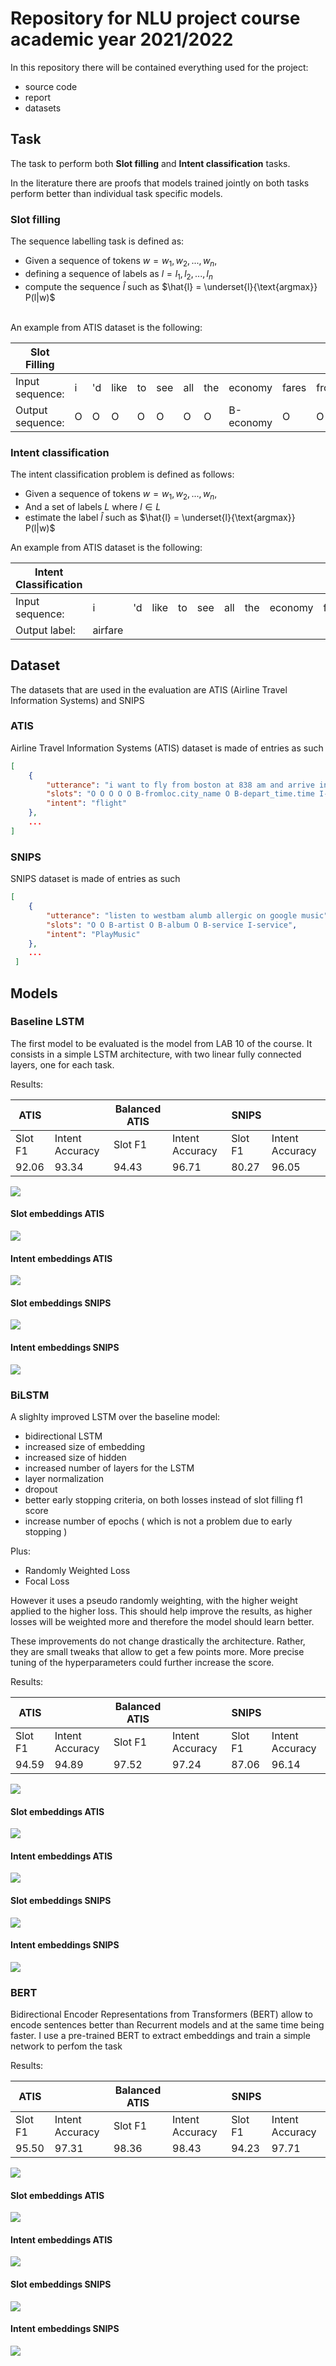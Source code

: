 # Repository for NLU project course academic year 2021/2022

In this repository there will be contained everything used for the project:

- source code
- report
- datasets

## Task 

The task to perform both **Slot filling** and **Intent classification** tasks.

In the literature there are proofs that models trained jointly on both tasks perform better than individual task specific models. 

### Slot filling
The sequence labelling task is defined as:
- Given a sequence of tokens $w = {w_1, w_2, ..., w_n}$,
- defining a sequence of labels as $l = {l_1, l_2, ..., l_n}$
- compute the sequence $\hat{l}$ such as $\hat{l} = \underset{l}{\text{argmax}} P(l|w)$ 

\
An example from ATIS dataset is the following: 

| Slot Filling | | | | | | | | | | | | | |
|----- |----- |----- |----- |----- |----- |----- |----- |----- |----- |----- |----- |----- |----- |
| Input sequence: |i |'d |like |to |see |all |the |economy |fares |from |baltimore |to | philadelphia|
| Output sequence: | O |O |O |O |O |O |O |B-economy |O |O |B-fromloc.city_name |O |B-toloc.city_name|



### Intent classification
The intent classification problem is defined as follows:
- Given a sequence of tokens $w = {w_1, w_2, ..., w_n}$,
- And a set of labels $L$ where $l \in L$
- estimate the label $\hat{l}$ such as $\hat{l} = \underset{l}{\text{argmax}} P(l|w)$ 

An example from ATIS dataset is the following:

| Intent Classification | | | | | | | | | | | | | |
|----- |----- |----- |----- |----- |----- |----- |----- |----- |----- |----- |----- |----- |----- |
| Input sequence: |i |'d |like |to |see |all |the |economy |fares |from |baltimore |to | philadelphia|
| Output label: | airfare |


## Dataset
The datasets that are used in the evaluation are ATIS (Airline Travel Information Systems) and SNIPS

### ATIS

Airline Travel Information Systems (ATIS) dataset is made of entries as such

```json
[
    {
        "utterance": "i want to fly from boston at 838 am and arrive in denver at 1110 in the morning",
        "slots": "O O O O O B-fromloc.city_name O B-depart_time.time I-depart_time.time O O O B-toloc.city_name O B-arrive_time.time O O B-arrive_time.period_of_day",
        "intent": "flight"
    },
    ...
]
```

### SNIPS

SNIPS dataset is made of entries as such

```json
[
    {
        "utterance": "listen to westbam alumb allergic on google music",
        "slots": "O O B-artist O B-album O B-service I-service",
        "intent": "PlayMusic"
    },
    ...
 ]
```

## Models

### Baseline LSTM
The first model to be evaluated is the model from LAB 10 of the course. It consists in a simple LSTM architecture, with two linear fully connected layers, one for each task.

Results:

 | ATIS |      |Balanced ATIS|      | SNIPS |     |
 |-----|----- |------------ |----- |------ |-----|
 |Slot F1|Intent Accuracy| Slot F1|Intent Accuracy| Slot F1|Intent Accuracy|
 | 92.06 |93.34| 94.43|96.71| 80.27|96.05|


![](assets/images/baseline.svg)
<!-- <img src="drawing.jpg" alt="drawing" width="200"/> -->
<!-- ![<width="25"/>](assets/images/embeddings/CM_baseline_intent_ATIS.png) -->
<!-- ![](assets/images/embeddings/CM_baseline_slot_ATIS.png) -->
<!-- ![](assets/images/embeddings/CM_baseline_intent_SNIPS.png) -->
<!-- ![](assets/images/embeddings/CM_baseline_slot_SNIPS.png) -->
#### Slot embeddings ATIS
![](assets/images/embeddings/baseline_slots_embeddings_ATIS.png)
#### Intent embeddings ATIS
![](assets/images/embeddings/baseline_intent_embeddings_ATIS.png)
#### Slot embeddings SNIPS
![](assets/images/embeddings/baseline_slot_embeddings_SNIPS.png)
#### Intent embeddings SNIPS
![](assets/images/embeddings/baseline_intent_embeddings_SNIPS.png)
### BiLSTM
A slighlty improved LSTM over the baseline model:

- bidirectional LSTM
- increased size of embedding
- increased size of hidden
- increased number of layers for the LSTM
- layer normalization
- dropout
- better early stopping criteria, on both losses instead of slot filling f1 score
- increase number of epochs ( which is not a problem due to early stopping )

Plus:

- Randomly Weighted Loss
- Focal Loss

However it uses a pseudo randomly weighting, with the higher weight applied to the higher loss. This should help improve the results, as higher losses will be weighted more and therefore the model should learn better.

These improvements do not change drastically the architecture. Rather, they are small tweaks that allow to get a few points more. More precise tuning of the hyperparameters could further increase the score.

Results:

 | ATIS |      |Balanced ATIS|      | SNIPS |     |
 |-----|----- |------------ |----- |------ |-----|
 |Slot F1|Intent Accuracy| Slot F1|Intent Accuracy| Slot F1|Intent Accuracy|
 | 94.59 |94.89| 97.52|97.24| 87.06|96.14|

![](assets/images/BiLSTM.svg)


<!-- ![](assets/images/embeddings/CM_BiLSTM_intent_ATIS.png) -->
<!-- ![](assets/images/embeddings/CM_BiLSTM_slot_ATIS.png) -->
<!-- ![](assets/images/embeddings/CM_BiLSTM_intent_SNIPS.png) -->
<!-- ![](assets/images/embeddings/CM_BiLSTM_slot_SNIPS.png) -->
#### Slot embeddings ATIS
![](assets/images/embeddings/BiLSTM_slot_embeddings_ATIS.png)
#### Intent embeddings ATIS
![](assets/images/embeddings/BiLSTM_intent_embeddings_ATIS.png)
#### Slot embeddings SNIPS
![](assets/images/embeddings/BiLSTM_slot_embeddings_SNIPS.png)
#### Intent embeddings SNIPS
![](assets/images/embeddings/BiLSTM_intent_embeddings_SNIPS.png)
### BERT

Bidirectional Encoder Representations from Transformers (BERT) allow to encode sentences better than Recurrent models and at the same time being faster. 
I use a pre-trained BERT to extract embeddings and train a simple network to perfom the task

Results: 

 | ATIS |      |Balanced ATIS|      | SNIPS |     |
 |-----|----- |------------ |----- |------ |-----|
 |Slot F1|Intent Accuracy| Slot F1|Intent Accuracy| Slot F1|Intent Accuracy|
 | 95.50 |97.31| 98.36|98.43| 94.23|97.71|


![](assets/images/Bert.svg)
#### Slot embeddings ATIS
![](assets/images/embeddings/BERT_slot_embeddings_ATIS.png)
#### Intent embeddings ATIS
![](assets/images/embeddings/BERT_intent_embeddings_ATIS.png)
#### Slot embeddings SNIPS
![](assets/images/embeddings/BERT_slot_embeddings_SNIPS.png)
#### Intent embeddings SNIPS
![](assets/images/embeddings/BERT_intent_embeddings_SNIPS.png)
